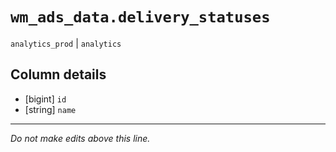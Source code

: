 # `wm_ads_data.delivery_statuses`
`analytics_prod` | `analytics`

## Column details
* [bigint]    `id`
* [string]    `name`

-------------------------------------------------------------------------------
*Do not make edits above this line.*
